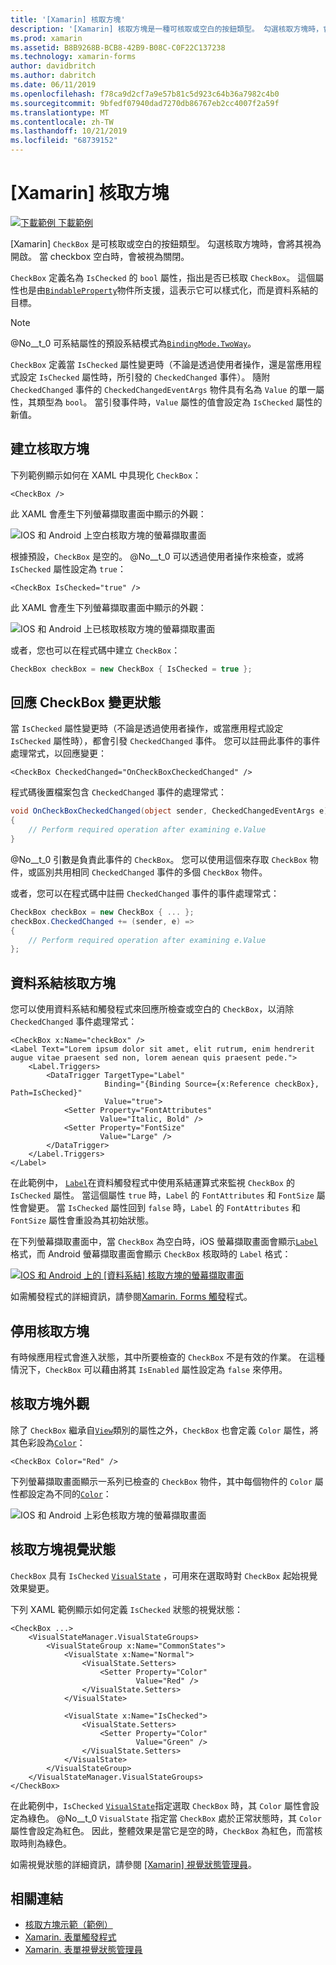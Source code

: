 ```yaml
---
title: '[Xamarin] 核取方塊'
description: '[Xamarin] 核取方塊是一種可核取或空白的按鈕類型。 勾選核取方塊時，會將其視為開啟。 當 checkbox 空白時，會被視為關閉。'
ms.prod: xamarin
ms.assetid: B8B9268B-BCB8-42B9-B08C-C0F22C137238
ms.technology: xamarin-forms
author: davidbritch
ms.author: dabritch
ms.date: 06/11/2019
ms.openlocfilehash: f78ca9d2cf7a9e57b81c5d923c64b36a7982c4b0
ms.sourcegitcommit: 9bfedf07940dad7270db86767eb2cc4007f2a59f
ms.translationtype: MT
ms.contentlocale: zh-TW
ms.lasthandoff: 10/21/2019
ms.locfileid: "68739152"
---
```

# <a name="xamarinforms-checkbox"></a>[Xamarin] 核取方塊

[![下載範例](~/media/shared/download.png) 下載範例](https://docs.microsoft.com/samples/xamarin/xamarin-forms-samples/userinterface-checkboxdemos/)

[Xamarin] `CheckBox` 是可核取或空白的按鈕類型。 勾選核取方塊時，會將其視為開啟。 當 checkbox 空白時，會被視為關閉。

`CheckBox` 定義名為 `IsChecked` 的 `bool` 屬性，指出是否已核取 `CheckBox`。 這個屬性也是由[`BindableProperty`](xref:Xamarin.Forms.BindableProperty)物件所支援，這表示它可以樣式化，而是資料系結的目標。

> [!NOTE]
> @No__t_0 可系結屬性的預設系結模式為[`BindingMode.TwoWay`](xref:Xamarin.Forms.BindingMode.TwoWay)。

`CheckBox` 定義當 `IsChecked` 屬性變更時（不論是透過使用者操作，還是當應用程式設定 `IsChecked` 屬性時，所引發的 `CheckedChanged` 事件）。 隨附 `CheckedChanged` 事件的 `CheckedChangedEventArgs` 物件具有名為 `Value` 的單一屬性，其類型為 `bool`。 當引發事件時，`Value` 屬性的值會設定為 `IsChecked` 屬性的新值。

## <a name="create-a-checkbox"></a>建立核取方塊

下列範例顯示如何在 XAML 中具現化 `CheckBox`：

```xaml
<CheckBox />
```

此 XAML 會產生下列螢幕擷取畫面中顯示的外觀：

![IOS 和 Android 上空白核取方塊的螢幕擷取畫面](checkbox-images/checkbox-empty.png "空白核取方塊")

根據預設，`CheckBox` 是空的。 @No__t_0 可以透過使用者操作來檢查，或將 `IsChecked` 屬性設定為 `true`：

```xaml
<CheckBox IsChecked="true" />
```

此 XAML 會產生下列螢幕擷取畫面中顯示的外觀：

![IOS 和 Android 上已核取核取方塊的螢幕擷取畫面](checkbox-images/checkbox-checked.png "核取核取方塊")

或者，您也可以在程式碼中建立 `CheckBox`：

```csharp
CheckBox checkBox = new CheckBox { IsChecked = true };
```

## <a name="respond-to-a-checkbox-changing-state"></a>回應 CheckBox 變更狀態

當 `IsChecked` 屬性變更時（不論是透過使用者操作，或當應用程式設定 `IsChecked` 屬性時），都會引發 `CheckedChanged` 事件。 您可以註冊此事件的事件處理常式，以回應變更：

```xaml
<CheckBox CheckedChanged="OnCheckBoxCheckedChanged" />
```

程式碼後置檔案包含 `CheckedChanged` 事件的處理常式：

```csharp
void OnCheckBoxCheckedChanged(object sender, CheckedChangedEventArgs e)
{
    // Perform required operation after examining e.Value
}
```

@No__t_0 引數是負責此事件的 `CheckBox`。 您可以使用這個來存取 `CheckBox` 物件，或區別共用相同 `CheckedChanged` 事件的多個 `CheckBox` 物件。

或者，您可以在程式碼中註冊 `CheckedChanged` 事件的事件處理常式：

```csharp
CheckBox checkBox = new CheckBox { ... };
checkBox.CheckedChanged += (sender, e) =>
{
    // Perform required operation after examining e.Value
};
```

## <a name="data-bind-a-checkbox"></a>資料系結核取方塊

您可以使用資料系結和觸發程式來回應所檢查或空白的 `CheckBox`，以消除 `CheckedChanged` 事件處理常式：

```xaml
<CheckBox x:Name="checkBox" />
<Label Text="Lorem ipsum dolor sit amet, elit rutrum, enim hendrerit augue vitae praesent sed non, lorem aenean quis praesent pede.">
    <Label.Triggers>
        <DataTrigger TargetType="Label"
                     Binding="{Binding Source={x:Reference checkBox}, Path=IsChecked}"
                     Value="true">
            <Setter Property="FontAttributes"
                    Value="Italic, Bold" />
            <Setter Property="FontSize"
                    Value="Large" />
        </DataTrigger>
    </Label.Triggers>
</Label>
```

在此範例中， [`Label`](xref:Xamarin.Forms.Label)在資料觸發程式中使用系結運算式來監視 `CheckBox` 的 `IsChecked` 屬性。 當這個屬性 `true` 時，`Label` 的 `FontAttributes` 和 `FontSize` 屬性會變更。 當 `IsChecked` 屬性回到 `false` 時，`Label` 的 `FontAttributes` 和 `FontSize` 屬性會重設為其初始狀態。

在下列螢幕擷取畫面中，當 `CheckBox` 為空白時，iOS 螢幕擷取畫面會顯示[`Label`](xref:Xamarin.Forms.Label)格式，而 Android 螢幕擷取畫面會顯示 `CheckBox` 核取時的 `Label` 格式：

[![IOS 和 Android 上的 [資料系結] 核取方塊的螢幕擷取畫面](checkbox-images/checkbox-databinding.png "[資料系結] 核取方塊")](checkbox-images/checkbox-databinding-large.png#lightbox "[資料系結] 核取方塊")

如需觸發程式的詳細資訊，請參閱[Xamarin. Forms 觸發](~/xamarin-forms/app-fundamentals/triggers.md)程式。

## <a name="disable-a-checkbox"></a>停用核取方塊

有時候應用程式會進入狀態，其中所要檢查的 `CheckBox` 不是有效的作業。 在這種情況下，`CheckBox` 可以藉由將其 `IsEnabled` 屬性設定為 `false` 來停用。

## <a name="checkbox-appearance"></a>核取方塊外觀

除了 `CheckBox` 繼承自[`View`](xref:Xamarin.Forms.View)類別的屬性之外，`CheckBox` 也會定義 `Color` 屬性，將其色彩設為[`Color`](xref:Xamarin.Forms.Color)：

```xaml
<CheckBox Color="Red" />
```

下列螢幕擷取畫面顯示一系列已檢查的 `CheckBox` 物件，其中每個物件的 `Color` 屬性都設定為不同的[`Color`](xref:Xamarin.Forms.Color)：

![IOS 和 Android 上彩色核取方塊的螢幕擷取畫面](checkbox-images/checkbox-colors.png "彩色核取方塊")

## <a name="checkbox-visual-states"></a>核取方塊視覺狀態

`CheckBox` 具有 `IsChecked` [`VisualState`](xref:Xamarin.Forms.VisualState) ，可用來在選取時對 `CheckBox` 起始視覺效果變更。

下列 XAML 範例顯示如何定義 `IsChecked` 狀態的視覺狀態：

```xaml
<CheckBox ...>
    <VisualStateManager.VisualStateGroups>
        <VisualStateGroup x:Name="CommonStates">
            <VisualState x:Name="Normal">
                <VisualState.Setters>
                    <Setter Property="Color"
                            Value="Red" />
                </VisualState.Setters>
            </VisualState>

            <VisualState x:Name="IsChecked">
                <VisualState.Setters>
                    <Setter Property="Color"
                            Value="Green" />
                </VisualState.Setters>
            </VisualState>
        </VisualStateGroup>
    </VisualStateManager.VisualStateGroups>
</CheckBox>
```

在此範例中，`IsChecked` [`VisualState`](xref:Xamarin.Forms.VisualState)指定選取 `CheckBox` 時，其 `Color` 屬性會設定為綠色。 @No__t_0 `VisualState` 指定當 `CheckBox` 處於正常狀態時，其 `Color` 屬性會設定為紅色。 因此，整體效果是當它是空的時，`CheckBox` 為紅色，而當核取時則為綠色。

如需視覺狀態的詳細資訊，請參閱 [ [Xamarin] 視覺狀態管理員](~/xamarin-forms/user-interface/visual-state-manager.md)。

## <a name="related-links"></a>相關連結

- [核取方塊示範（範例）](https://docs.microsoft.com/samples/xamarin/xamarin-forms-samples/userinterface-checkboxdemos/)
- [Xamarin. 表單觸發程式](~/xamarin-forms/app-fundamentals/triggers.md)
- [Xamarin. 表單視覺狀態管理員](~/xamarin-forms/user-interface/visual-state-manager.md)

